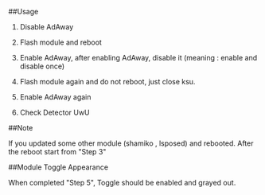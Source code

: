 ##Usage

1. Disable AdAway

2. Flash module and reboot

3. Enable AdAway, after enabling AdAway, disable it (meaning : enable and disable once)

4. Flash module again and do not reboot, just close ksu.

5. Enable AdAway again

6. Check Detector UwU

##Note

If you updated some other module (shamiko , lsposed) and rebooted. After the reboot start from "Step 3"

##Module Toggle Appearance

When completed "Step 5", Toggle should be enabled and grayed out.
